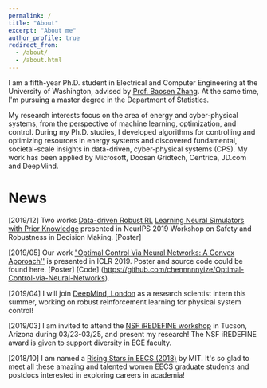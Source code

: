 ```yaml
---
permalink: /
title: "About"
excerpt: "About me"
author_profile: true
redirect_from: 
  - /about/
  - /about.html
---
```


I am a fifth-year Ph.D. student in Electrical and Computer Engineering at the University of Washington, advised by [Prof. Baosen Zhang](https://zhangbaosen.github.io/). At the same time, I'm pursuing a master degree in the Department of Statistics. 

My research interests focus on the area of energy and cyber-physical systems, from the perspective of machine learning, optimization, and control. During my Ph.D. studies, I developed algorithms for controlling and optimizing resources in energy systems and discovered fundamental, societal-scale insights in data-driven, cyber-physical systems (CPS). My work has been applied by Microsoft, Doosan Gridtech, Centrica, JD.com and DeepMind.

News
======
[2019/12] Two works [Data-driven Robust RL](https://drive.google.com/file/d/0B3mY6u_lryzddkRrQ0xzQWtpemRUSHBnZ2NHMnctS1B5b01J/view) [Learning Neural Simulators with Prior Knowledge](https://drive.google.com/file/d/0B3mY6u_lryzdWWVxZ2pYZ1dINUQ3WUEwSHlkWnNSZDh5THVj/view) presented in NeurIPS 2019 Workshop on Safety and Robustness in Decision Making. [Poster]

[2019/05] Our work ["Optimal Control Via Neural Networks: A Convex Approach''](https://openreview.net/forum?id=H1MW72AcK7) is presented in ICLR 2019. Poster and source code could be found here. [Poster] [Code] (https://github.com/chennnnnyize/Optimal-Control-via-Neural-Networks).

[2019/04] I will join [DeepMind, London](https://deepmind.com/) as a research scientist intern this summer, working on robust reinforcement learning for physical system control!

[2019/03] I am invited to attend the [NSF iREDEFINE workshop](https://www.ecedha.org/Meetings/Past-Programs/2019-ECEDHA-Annual-Conference-and-ECExpo/Student-Program) in Tucson, Arizona during 03/23-03/25, and present my research! The NSF iREDEFINE award is given to support diversity in ECE faculty.

[2018/10] I am named a [Rising Stars in EECS (2018)](https://risingstars18-eecs.mit.edu/) by MIT. It's so glad to meet all these amazing and talented women EECS graduate students and postdocs interested in exploring careers in academia!